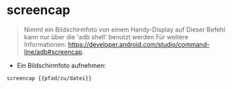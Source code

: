 # screencap

> Nimmt ein Bildschirmfoto von einem Handy-Display auf
> Dieser Befehl kann nur über die 'adb shell' benutzt werden
> Für weitere Informationen: <https://developer.android.com/studio/command-line/adb#screencap>.

- Ein Bildschirmfoto aufnehmen:

`screencap {{pfad/zu/datei}}`
